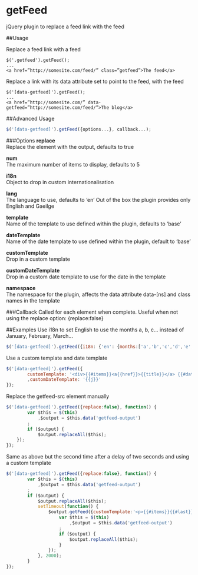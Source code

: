 getFeed
=======

jQuery plugin to replace a feed link with the feed

##Usage

Replace a feed link with a feed
```
$('.getfeed').getFeed();
...
<a href=”http://somesite.com/feed/” class=”getfeed”>The feed</a>
```

Replace a link with its data attribute set to point to the feed, with the feed
```
$('[data-getfeed]').getFeed();
...
<a href=”http://somesite.com/” data-getfeed=”http://somesite.com/feed/”>The blog</a>
```

##Advanced Usage
```javascript
$('[data-getfeed]').getFeed({options...}, callback...);
```

###Options
**replace**  
Replace the element with the output, defaults to true

**num**  
The  maximum number of items to display, defaults to 5

**i18n**  
Object to drop in custom internationalisation

**lang**  
The language to use, defaults to ‘en’
Out of the box the plugin provides only English and Gaeilge

**template**  
Name of the template to use defined within the plugin, defaults to ‘base’

**dateTemplate**  
Name of the date template to use defined within the plugin, default to ‘base’

**customTemplate**  
Drop in a custom template

**customDateTemplate**  
Drop in a custom date template to use for the date in the template

**namespace**  
The namespace for the plugin, affects the data attribute data-[ns] and class names in the template

###Callback
Called for each element when complete. Useful when not using the replace option: {replace:false}

##Examples
Use i18n to set English to use the months a, b, c… instead of January, February, March…
```javascript
$('[data-getfeed]').getFeed({i18n: {'en': {months:['a','b','c','d','e','f','g','h','i','j','k','l']}}});
```

Use a custom template and date template
```javascript
$('[data-getfeed]').getFeed({
        customTemplate: '<div>{{#items}}<a{{href}}>{{title}}</a> {{#datetemplate}}{{/datetemplate}}{{/items}}</div>'
        ,customDateTemplate: '{{j}}'
});
```

Replace the getfeed-src element manually
```javascript
$('[data-getfeed]').getFeed({replace:false}, function() {
        var $this = $(this)
            ,$output = $this.data('getfeed-output')
        ;
        if ($output) {
            $output.replaceAll($this);
    });
});
```

Same as above but the second time after a delay of two seconds and using a custom template
```javascript
$('[data-getfeed]').getFeed({replace:false}, function() {
        var $this = $(this)
            ,$output = $this.data('getfeed-output')
        ;
        if ($output) {
            $output.replaceAll($this);
            setTimeout(function() {
                $output.getFeed({customTemplate:'<p>{{#items}}{{#last}} and {{/last}}<a{{href}}>{{title}}</a>{{#notlasttwo}}, {{/notlasttwo}}{{/items}}</p>'}, function() {
                    var $this = $(this)
                        ,$output = $this.data('getfeed-output')
                    ;
                    if ($output) {
                        $output.replaceAll($this);
                    }
                });
            }, 2000);
        }
});
```


